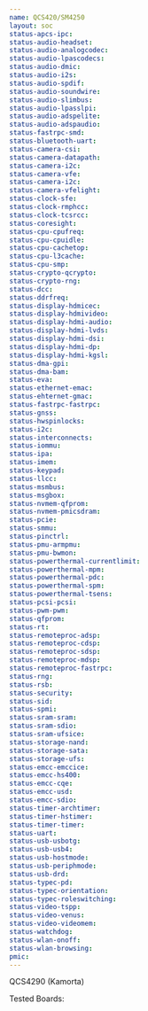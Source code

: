 ```yaml
---
name: QCS420/SM4250
layout: soc
status-apcs-ipc: 
status-audio-headset:
status-audio-analogcodec: 
status-audio-lpascodecs: 
status-audio-dmic: 
status-audio-i2s: 
status-audio-spdif: 
status-audio-soundwire:
status-audio-slimbus: 
status-audio-lpasslpi: 
status-audio-adspelite: 
status-audio-adspaudio: 
status-fastrpc-smd:
status-bluetooth-uart:
status-camera-csi:
status-camera-datapath:
status-camera-i2c:
status-camera-vfe:
status-camera-i2c:
status-camera-vfelight:
status-clock-sfe:
status-clock-rmphcc:
status-clock-tcsrcc:
status-coresight:
status-cpu-cpufreq:
status-cpu-cpuidle:
status-cpu-cachetop:
status-cpu-l3cache:
status-cpu-smp:
status-crypto-qcrypto:
status-crypto-rng:
status-dcc:
status-ddrfreq:
status-display-hdmicec:
status-display-hdmivideo:
status-display-hdmi-audio:
status-display-hdmi-lvds:
status-display-hdmi-dsi:
status-display-hdmi-dp:
status-display-hdmi-kgsl:
status-dma-gpi:
status-dma-bam:
status-eva:
status-ethernet-emac:
status-ehternet-gmac:
status-fastrpc-fastrpc:
status-gnss:
status-hwspinlocks:
status-i2c:
status-interconnects:
status-iommu:
status-ipa:
status-imem:
status-keypad:
status-llcc:
status-msmbus:
status-msgbox:
status-nvmem-qfprom:
status-nvmem-pmicsdram:
status-pcie:
status-smmu:
status-pinctrl:
status-pmu-armpmu:
status-pmu-bwmon:
status-powerthermal-currentlimit:
status-powerthermal-mpm:
status-powerthermal-pdc:
status-powerthermal-spm:
status-powerthermal-tsens:
status-pcsi-pcsi:
status-pwm-pwm:
status-qfprom:
status-rt:
status-remoteproc-adsp:
status-remoteproc-cdsp:
status-remoteproc-sdsp:
status-remoteproc-mdsp:
status-remoteproc-fastrpc:
status-rng:
status-rsb:
status-security:
status-sid:
status-spmi:
status-sram-sram:
status-sram-sdio:
status-sram-ufsice:
status-storage-nand:
status-storage-sata:
status-storage-ufs:
status-emcc-emccice:
status-emcc-hs400:
status-emcc-cqe:
status-emcc-usd:
status-emcc-sdio:
status-timer-archtimer:
status-timer-hstimer:
status-timer-timer:
status-uart:
status-usb-usbotg:
status-usb-usb4:
status-usb-hostmode:
status-usb-periphmode:
status-usb-drd:
status-typec-pd:
status-typec-orientation:
status-typec-roleswitching:
status-video-tspp:
status-video-venus:
status-video-videomem:
status-watchdog:
status-wlan-onoff:
status-wlan-browsing:
pmic: 
---
```

QCS4290 (Kamorta)

Tested Boards:
